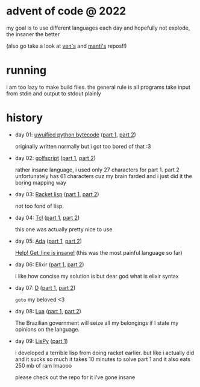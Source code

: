 # advent of code @ 2022

my goal is to use different languages each day and hopefully not explode, the insaner the better

(also go take a look at [ven's](https://github.com/Vendicated/AOC22/) and [manti's](https://github.com/mantikafasi/advent-of-code-2022) repos!!)

# running

i am too lazy to make build files. the general rule is all programs take input from stdin and output to stdout plainly

# history

- day 01: [uwuified python bytecode](https://github.com/dzshn/uwu) ([part 1](01/pt1.py), [part 2](01/pt2.py))

  originally written normally but i got too bored of that :3
- day 02: [golfscript](http://www.golfscript.com/golfscript/) ([part 1](02/pt1.gs), [part 2](02/pt2.gs))

  rather insane language, i used only 27 characters for part 1. part 2 unfortunately has 61 characters cuz my brain farded and i just did it the boring mapping way
- day 03: [Racket lisp](https://racket-lang.org/) ([part 1](03/pt1.rkt), [part 2](03/pt1.rkt))

  not too fond of lisp.
- day 04: [Tcl](https://www.tcl-lang.org/) ([part 1](04/pt1.tcl), [part 2](04/pt2.tcl))

  this one was actually pretty nice to use
- day 05: [Ada](https://en.wikipedia.org/wiki/Ada_(programming_language)) ([part 1](05/pt1.adb), [part 2](05/pt2.adb))

  [Help! Get_line is insane!](https://groups.google.com/g/comp.lang.ada/c/t58iiAUz6cI) (this was the most painful language so far)
- day 06: Elixir ([part 1](06/pt1.ex), [part 2](06/pt2.ex))

  i like how concise my solution is but dear god what is elixir syntax
- day 07: [D](https://dlang.org/) ([part 1](07/pt1.d), [part 2](07/pt2.d))

  `goto` my beloved <3
- day 08: [Lua](https://www.lua.org/) ([part 1](08/pt1.lua), [part 2](08/pt2.lua))

  The Brazilian government will seize all my belongings if I state my opinions on the language.
- day 09: [LisPy](https://github.com/dzshn/lispy) ([part 1](09/pt1.lpy))

  i developed a terrible lisp from doing racket earlier. but like i actually did and it sucks so much it takes 10 minutes to solve part 1 and it also eats 250 mb of ram lmaooo

  please check out the repo for it i've gone insane
